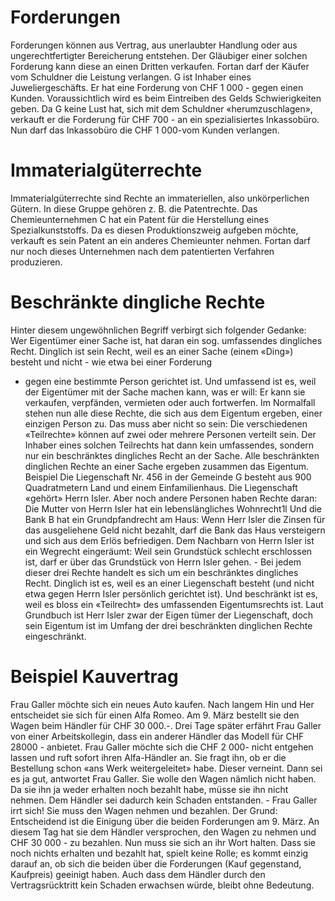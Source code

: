 # Forderungen
Forderungen können aus Vertrag, aus unerlaubter Handlung oder aus ungerechtfertigter 
Bereicherung entstehen. Der Gläubiger einer solchen Forderung kann diese an einen Dritten 
verkaufen. Fortan darf der Käufer vom Schuldner die Leistung verlangen.
G ist Inhaber eines Juweliergeschäfts. Er hat eine Forderung von CHF 1 000 - gegen einen Kunden. 
Voraussichtlich wird es beim Eintreiben des Gelds Schwierigkeiten geben. Da G keine Lust hat, 
sich mit dem Schuldner «herumzuschlagen», verkauft er die Forderung für CHF 700 - an ein 
spezialisiertes Inkassobüro. Nun darf das Inkassobüro die CHF 1 000-vom Kunden verlangen.

# Immaterialgüterrechte
Immaterialgüterrechte sind Rechte an immateriellen, also unkörperlichen Gütern. In diese 
Gruppe gehören z. B. die Patentrechte.
Das Chemieunternehmen C hat ein Patent für die Herstellung eines Spezialkunststoffs. Da es 
diesen Produktionszweig aufgeben möchte, verkauft es sein Patent an ein anderes Chemieunter­ 
nehmen. Fortan darf nur noch dieses Unternehmen nach dem patentierten Verfahren produzieren.

# Beschränkte dingliche Rechte
Hinter diesem ungewöhnlichen Begriff verbirgt sich folgender Gedanke: Wer Eigentümer 
einer Sache ist, hat daran ein sog. umfassendes dingliches Recht. Dinglich ist sein Recht, 
weil es an einer Sache (einem «Ding») besteht und nicht - wie etwa bei einer Forderung 
- gegen eine bestimmte Person gerichtet ist. Und umfassend ist es, weil der Eigentümer 
mit der Sache machen kann, was er will: Er kann sie verkaufen, verpfänden, vermieten 
oder auch fortwerfen.
Im Normalfall stehen nun alle diese Rechte, die sich aus dem Eigentum ergeben, einer 
einzigen Person zu. Das muss aber nicht so sein: Die verschiedenen «Teilrechte» können 
auf zwei oder mehrere Personen verteilt sein. Der Inhaber eines solchen Teilrechts hat 
dann kein umfassendes, sondern nur ein beschränktes dingliches Recht an der Sache. 
Alle beschränkten dinglichen Rechte an einer Sache ergeben zusammen das Eigentum.
Beispiel
Die Liegenschaft Nr. 456 in der Gemeinde G besteht aus 900 Quadratmetern Land und einem 
Einfamilienhaus. Die Liegenschaft «gehört» Herrn Isler. Aber noch andere Personen haben Rechte 
daran: Die Mutter von Herrn Isler hat ein lebenslängliches Wohnrecht1l Und die Bank B hat ein 
Grundpfandrecht am Haus: Wenn Herr Isler die Zinsen für das ausgeliehene Geld nicht bezahlt, 
darf die Bank das Haus versteigern und sich aus dem Erlös befriedigen. Dem Nachbarn von Herrn 
Isler ist ein Wegrecht eingeräumt: Weil sein Grundstück schlecht erschlossen ist, darf er über das 
Grundstück von Herrn Isler gehen. - Bei jedem dieser drei Rechte handelt es sich um ein 
beschränktes dingliches Recht. Dinglich ist es, weil es an einer Liegenschaft besteht (und nicht 
etwa gegen Herrn Isler persönlich gerichtet ist). Und beschränkt ist es, weil es bloss ein 
«Teilrecht» des umfassenden Eigentumsrechts ist. Laut Grundbuch ist Herr Isler zwar der Eigen­ 
tümer der Liegenschaft, doch sein Eigentum ist im Umfang der drei beschränkten dinglichen
Rechte eingeschränkt.

# Beispiel Kauvertrag
Frau Galler möchte sich ein neues Auto kaufen. Nach langem Hin und Her entscheidet sie sich für 
einen Alfa Romeo. Am 9. März bestellt sie den Wagen beim Händler für CHF 30 000.-. Drei Tage 
später erfährt Frau Galler von einer Arbeitskollegin, dass ein anderer Händler das Modell für 
CHF 28000 - anbietet. Frau Galler möchte sich die CHF 2 000- nicht entgehen lassen und ruft 
sofort ihren Alfa-Händler an. Sie fragt ihn, ob er die Bestellung schon «ans Werk weitergeleitet» 
habe. Dieser verneint. Dann sei es ja gut, antwortet Frau Galler. Sie wolle den Wagen nämlich nicht 
haben. Da sie ihn ja weder erhalten noch bezahlt habe, müsse sie ihn nicht nehmen. Dem Händler 
sei dadurch kein Schaden entstanden. - Frau Galler irrt sich! Sie muss den Wagen nehmen und 
bezahlen. Der Grund: Entscheidend ist die Einigung über die beiden Forderungen am 9. März. 
An diesem Tag hat sie dem Händler versprochen, den Wagen zu nehmen und CHF 30 000 - zu 
bezahlen. Nun muss sie sich an ihr Wort halten. Dass sie noch nichts erhalten und bezahlt hat, 
spielt keine Rolle; es kommt einzig darauf an, ob sich die beiden über die Forderungen (Kauf­ 
gegenstand, Kaufpreis) geeinigt haben. Auch dass dem Händler durch den Vertragsrücktritt kein 
Schaden erwachsen würde, bleibt ohne Bedeutung.